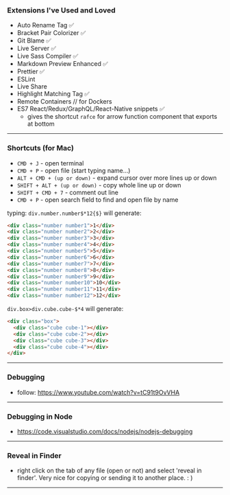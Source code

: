 ### Extensions I've Used and Loved

- Auto Rename Tag ✅
- Bracket Pair Colorizer ✅
- Git Blame ✅
- Live Server ✅
- Live Sass Compiler ✅
- Markdown Preview Enhanced ✅
- Prettier ✅
- ESLint
- Live Share
- Highlight Matching Tag ✅
- Remote Containers // for Dockers
- ES7 React/Redux/GraphQL/React-Native snippets  ✅
  - gives the shortcut `rafce` for arrow function component that exports at bottom
___

### Shortcuts (for Mac)

- `CMD + J` - open terminal
- `CMD + P` - open file (start typing name...)
- `ALT + CMD + (up or down)` - expand cursor over more lines up or down
- `SHIFT + ALT + (up or down)` - copy whole line up or down
- `SHIFT + CMD + 7` - comment out line
- `CMD + P` - open search field to find and open file by name


typing:
`div.number.number$*12{$}` will generate:
```html
<div class="number number1">1</div>
<div class="number number2">2</div>
<div class="number number3">3</div>
<div class="number number4">4</div>
<div class="number number5">5</div>
<div class="number number6">6</div>
<div class="number number7">7</div>
<div class="number number8">8</div>
<div class="number number9">9</div>
<div class="number number10">10</div>
<div class="number number11">11</div>
<div class="number number12">12</div>
```

`div.box>div.cube.cube-$*4` will generate:
```html
<div class="box">
  <div class="cube cube-1"></div>
  <div class="cube cube-2"></div>
  <div class="cube cube-3"></div>
  <div class="cube cube-4"></div>
</div>
```
___


### Debugging

- follow: https://www.youtube.com/watch?v=tC91t9OvVHA
___


### Debugging in Node
- https://code.visualstudio.com/docs/nodejs/nodejs-debugging
___


### Reveal in Finder
- right click on the tab of any file (open or not) and select 'reveal in finder'.
Very nice for copying or sending it to another place. : )
___

 

